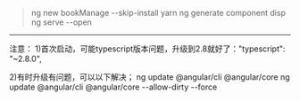 >ng new bookManage --skip-install
>yarn
>ng generate component disp
>ng serve --open
----------------------------------------
注意：
1)首次启动，可能typescript版本问题，升级到2.8就好了："typescript": "~2.8.0",

2)有时升级有问题，可以以下解决；
ng update @angular/cli @angular/core 
ng update @angular/cli @angular/core --allow-dirty --force